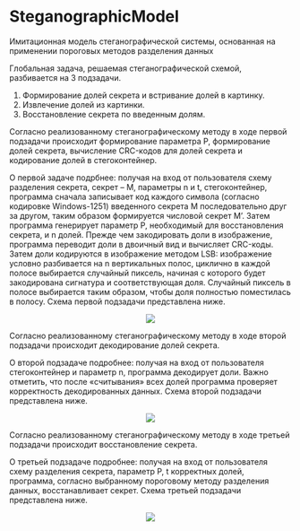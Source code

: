 # SteganographicModel
Имитационная модель стеганографической  системы, основанная на применении пороговых методов разделения данных

Глобальная задача, решаемая стеганографической схемой, разбивается на 3 подзадачи.
1) Формирование долей секрета и встривание долей в картинку.
2) Извлечение долей из картинки.
3) Восстановление секрета по введенным долям.

Согласно реализованному стеганографическому методу в ходе первой подзадачи происходит формирование параметра P, формирование долей секрета, вычисление CRC-кодов для долей секрета и кодирование долей в стегоконтейнер. 

О первой задаче подрбнее: получая на вход от пользователя схему разделения секрета, секрет – M, параметры n и t, стегоконтейнер, программа сначала записывает код каждого символа (согласно кодировке Windows-1251) введенного секрета M последовательно друг за другом, таким образом формируется числовой секрет M’. Затем программа генерирует параметр P, необходимый для восстановления секрета, и n долей. Прежде чем закодировать доли в изображение, программа переводит доли в двоичный вид и вычисляет CRC-коды. Затем доли кодируются в изображение методом LSB: изображение условно разбивается на n вертикальных полос, циклично в каждой полосе выбирается случайный пиксель, начиная с которого будет закодирована сигнатура и соответствующая доля. Случайный пиксель в полосе выбирается таким образом, чтобы доля полностью поместилась в полосу. Схема первой подзадачи представлена ниже.

<p align="center">
  <img src="https://github.com/OlegTerV/SteganographicModel/assets/82037057/25450f45-967f-4fed-a4c1-7de78c762cf8" />
</p>

Согласно реализованному стеганографическому методу в ходе второй подзадачи происходит декодирование долей секрета. 

О второй подзадаче подробнее: получая на вход от пользователя стегоконтейнер и параметр n, 
программа декодирует доли. Важно отметить, что после «считывания» всех 
долей программа проверяет корректность декодированных данных. Схема второй подзадачи представлена 
ниже.

<p align="center">
  <img src="https://github.com/OlegTerV/SteganographicModel/assets/82037057/3d4704e5-68c3-45e6-952d-597375d719df" />
</p>

Согласно реализованному стеганографическому методу в ходе третьей 
подзадачи происходит восстановление секрета.

О третьей подзадаче подробнее: получая на вход от пользователя схему разделения секрета, параметр P, 
t корректных долей, программа, согласно выбранному пороговому методу 
разделения данных, восстанавливает секрет. Схема третьей подзадачи 
представлена ниже.

<p align="center">
  <img src="https://github.com/OlegTerV/SteganographicModel/assets/82037057/3cf0b595-f572-4d5a-9445-abb1d61b66cd" />
</p>
